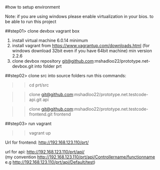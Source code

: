 #how to setup environment

Note: if you are using windows please enable virtualization in your bios. to be able to run this project

##step01> clone devbox vagrant box
1. install virtual machine 6.0.14 minimum
2. install vagrant from https://www.vagrantup.com/downloads.html (for windows download 32bit even if you have 64bit machine) min version 2.2.6
3. clone devbox repository git@github.com:mshadloo22/prototype.net-devbox.git into folder prt

##step02> clone src into source folders run this commands:

>>cd prt/src

>>clone git@github.com:mshadloo22/prototype.net.testcode-api.git api

>>clone git@github.com:mshadloo22/prototype.net.testcode-frontend.git frontend



##step03> run vagrant
>>vagrant up









Url for frontend: http://192.168.123.110/prt/

url for api: http://192.168.123.110/prt/api/    
(my convention http://192.168.123.110/prt/api/Controllername/functionname e.g  http://192.168.123.110/prt/api/Default/test)

